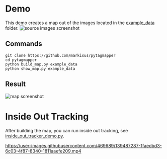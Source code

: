 Demo
====
This demo creates a map out of the images located in the [example_data](https://github.com/markisus/pytagmapper/tree/main/example_data) folder.
![source images screenshot](https://github.com/markisus/pytagmapper/blob/main/source_images.png)  

Commands
----

    git clone https://github.com/markisus/pytagmapper
    cd pytagmapper
    python build_map.py example_data
    python show_map.py example_data
    
 Result
 ----
    
![map screenshot](https://github.com/markisus/pytagmapper/blob/main/demo.png)

Inside Out Tracking
=====
After building the map, you can run inside out tracking, see [inside_out_tracker_demo.py](https://github.com/markisus/pytagmapper/blob/main/inside_out_tracker_demo.py).



https://user-images.githubusercontent.com/469689/139487287-1faedbd3-6c03-4f87-8340-1811aaefe209.mp4

